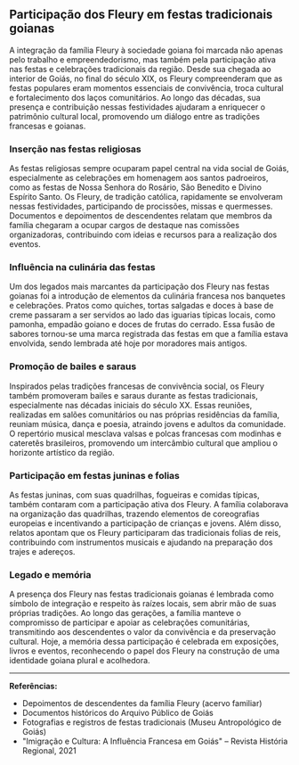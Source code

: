 ## Participação dos Fleury em festas tradicionais goianas

A integração da família Fleury à sociedade goiana foi marcada não apenas pelo trabalho e empreendedorismo, mas também pela participação ativa nas festas e celebrações tradicionais da região. Desde sua chegada ao interior de Goiás, no final do século XIX, os Fleury compreenderam que as festas populares eram momentos essenciais de convivência, troca cultural e fortalecimento dos laços comunitários. Ao longo das décadas, sua presença e contribuição nessas festividades ajudaram a enriquecer o patrimônio cultural local, promovendo um diálogo entre as tradições francesas e goianas.

### Inserção nas festas religiosas

As festas religiosas sempre ocuparam papel central na vida social de Goiás, especialmente as celebrações em homenagem aos santos padroeiros, como as festas de Nossa Senhora do Rosário, São Benedito e Divino Espírito Santo. Os Fleury, de tradição católica, rapidamente se envolveram nessas festividades, participando de procissões, missas e quermesses. Documentos e depoimentos de descendentes relatam que membros da família chegaram a ocupar cargos de destaque nas comissões organizadoras, contribuindo com ideias e recursos para a realização dos eventos.

### Influência na culinária das festas

Um dos legados mais marcantes da participação dos Fleury nas festas goianas foi a introdução de elementos da culinária francesa nos banquetes e celebrações. Pratos como quiches, tortas salgadas e doces à base de creme passaram a ser servidos ao lado das iguarias típicas locais, como pamonha, empadão goiano e doces de frutas do cerrado. Essa fusão de sabores tornou-se uma marca registrada das festas em que a família estava envolvida, sendo lembrada até hoje por moradores mais antigos.

### Promoção de bailes e saraus

Inspirados pelas tradições francesas de convivência social, os Fleury também promoveram bailes e saraus durante as festas tradicionais, especialmente nas décadas iniciais do século XX. Essas reuniões, realizadas em salões comunitários ou nas próprias residências da família, reuniam música, dança e poesia, atraindo jovens e adultos da comunidade. O repertório musical mesclava valsas e polcas francesas com modinhas e cateretês brasileiros, promovendo um intercâmbio cultural que ampliou o horizonte artístico da região.

### Participação em festas juninas e folias

As festas juninas, com suas quadrilhas, fogueiras e comidas típicas, também contaram com a participação ativa dos Fleury. A família colaborava na organização das quadrilhas, trazendo elementos de coreografias europeias e incentivando a participação de crianças e jovens. Além disso, relatos apontam que os Fleury participaram das tradicionais folias de reis, contribuindo com instrumentos musicais e ajudando na preparação dos trajes e adereços.

### Legado e memória

A presença dos Fleury nas festas tradicionais goianas é lembrada como símbolo de integração e respeito às raízes locais, sem abrir mão de suas próprias tradições. Ao longo das gerações, a família manteve o compromisso de participar e apoiar as celebrações comunitárias, transmitindo aos descendentes o valor da convivência e da preservação cultural. Hoje, a memória dessa participação é celebrada em exposições, livros e eventos, reconhecendo o papel dos Fleury na construção de uma identidade goiana plural e acolhedora.

---

**Referências:**

- Depoimentos de descendentes da família Fleury (acervo familiar)
- Documentos históricos do Arquivo Público de Goiás
- Fotografias e registros de festas tradicionais (Museu Antropológico de Goiás)
- "Imigração e Cultura: A Influência Francesa em Goiás" – Revista História Regional, 2021